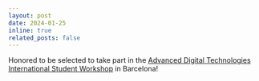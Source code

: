 ```yaml
---
layout: post
date: 2024-01-25
inline: true
related_posts: false
---
```


 Honored to be selected to take part in the [Advanced Digital Technologies International Student Workshop](https://i2cat.net/event/advanced-digital-technologies-international-student-workshop/) in Barcelona!